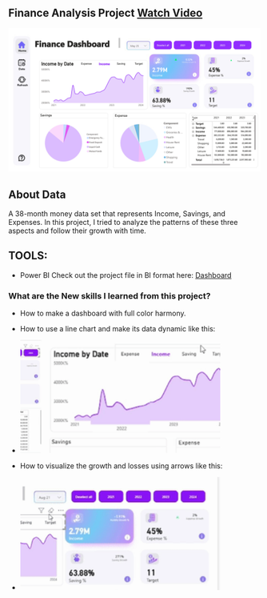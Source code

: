 ## Finance Analysis Project [Watch Video]("https://www.linkedin.com/posts/ahmedmosaad0_powerbi-powerbi-aesaevaesaeyaesabraepaesaeqaeyaepaeuaepaes-activity-7372973609360994304-pkr2")
<img src="Money_page-0001.jpg" alt="drawing" style="width:1000px;"/>

## About Data
A 38-month money data set that represents Income, Savings, and Expenses. In this project, I tried to analyze the patterns of these three aspects and follow their growth with time.

## TOOLS:
- Power BI Check out the project file in BI format here:  [Dashboard](Money.pbix) 

### What are the New skills I learned from this project?
- How to make a dashboard with full color harmony.
- How to use a line chart and make its data dynamic like this:
- <img src="line.gif" alt="drawing" style="width:400px;"/>

- How to visualize the growth and losses using arrows like this:
- <img src="arrows.gif" alt="drawing" style="width:400px;"/>
